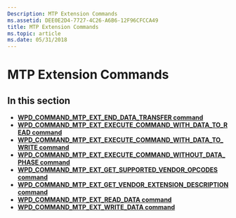 ```yaml
---
Description: MTP Extension Commands
ms.assetid: DEE0E2D4-7727-4C26-A6B6-12F96CFCCA49
title: MTP Extension Commands
ms.topic: article
ms.date: 05/31/2018
---
```


# MTP Extension Commands

## In this section

-   [**WPD\_COMMAND\_MTP\_EXT\_END\_DATA\_TRANSFER command**](https://docs.microsoft.com/windows/desktop/wpd_sdk/wpd-command-mtp-ext-end-data-transfer)
-   [**WPD\_COMMAND\_MTP\_EXT\_EXECUTE\_COMMAND\_WITH\_DATA\_TO\_READ command**](https://docs.microsoft.com/windows/desktop/wpd_sdk/wpd-command-mtp-ext-execute-command-with-data-to-read)
-   [**WPD\_COMMAND\_MTP\_EXT\_EXECUTE\_COMMAND\_WITH\_DATA\_TO\_WRITE command**](https://docs.microsoft.com/windows/desktop/wpd_sdk/wpd-command-mtp-ext-execute-command-with-data-to-write)
-   [**WPD\_COMMAND\_MTP\_EXT\_EXECUTE\_COMMAND\_WITHOUT\_DATA\_PHASE command**](https://docs.microsoft.com/windows/desktop/wpd_sdk/wpd-command-mtp-ext-execute-command-without-data-phase)
-   [**WPD\_COMMAND\_MTP\_EXT\_GET\_SUPPORTED\_VENDOR\_OPCODES command**](https://docs.microsoft.com/windows/desktop/wpd_sdk/wpd-command-mtp-ext-get-supported-vendor-opcodes)
-   [**WPD\_COMMAND\_MTP\_EXT\_GET\_VENDOR\_EXTENSION\_DESCRIPTION command**](https://docs.microsoft.com/windows/desktop/wpd_sdk/wpd-command-mtp-ext-get-vendor-extension-description)
-   [**WPD\_COMMAND\_MTP\_EXT\_READ\_DATA command**](https://docs.microsoft.com/windows/desktop/wpd_sdk/wpd-command-mtp-ext-read-data)
-   [**WPD\_COMMAND\_MTP\_EXT\_WRITE\_DATA command**](https://docs.microsoft.com/windows/desktop/wpd_sdk/wpd-command-mtp-ext-write-data)

 

 



